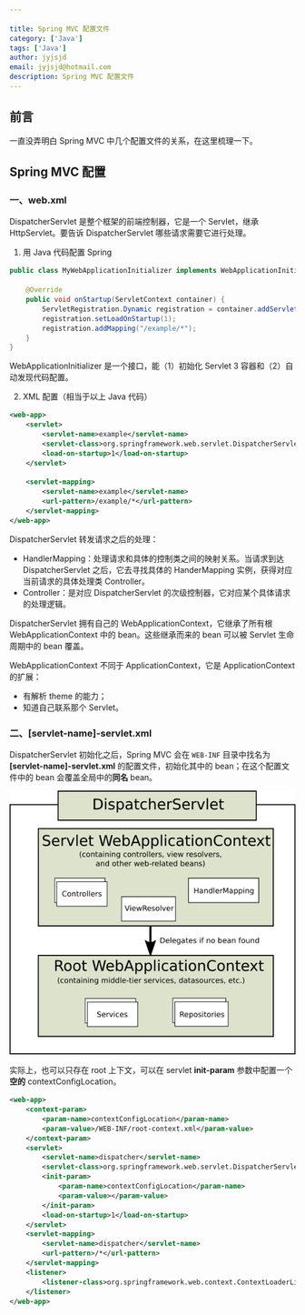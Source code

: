 ```yaml
---

title: Spring MVC 配置文件
category: ['Java']
tags: ['Java']
author: jyjsjd
email: jyjsjd@hotmail.com
description: Spring MVC 配置文件
---
```


## 前言
一直没弄明白 Spring MVC 中几个配置文件的关系，在这里梳理一下。

## Spring MVC 配置

### 一、web.xml
DispatcherServlet 是整个框架的前端控制器，它是一个 Servlet，继承 HttpServlet。要告诉 DispatcherServlet 哪些请求需要它进行处理。

1. 用 Java 代码配置 Spring

```java
public class MyWebApplicationInitializer implements WebApplicationInitializer {

    @Override
    public void onStartup(ServletContext container) {
        ServletRegistration.Dynamic registration = container.addServlet("example", new DispatcherServlet());
        registration.setLoadOnStartup(1);
        registration.addMapping("/example/*");
    }
}
```

WebApplicationInitializer 是一个接口，能（1）初始化 Servlet 3 容器和（2）自动发现代码配置。

2. XML 配置（相当于以上 Java 代码）

```xml
<web-app>
    <servlet>
        <servlet-name>example</servlet-name>
        <servlet-class>org.springframework.web.servlet.DispatcherServlet</servlet-class>
        <load-on-startup>1</load-on-startup>
    </servlet>

    <servlet-mapping>
        <servlet-name>example</servlet-name>
        <url-pattern>/example/*</url-pattern>
    </servlet-mapping>
</web-app>
```

DispatcherServlet 转发请求之后的处理：
* HandlerMapping：处理请求和具体的控制类之间的映射关系。当请求到达 DispatcherServlet 之后，它去寻找具体的 HanderMapping 实例，获得对应当前请求的具体处理类 Controller。
* Controller：是对应 DispatcherServlet 的次级控制器，它对应某个具体请求的处理逻辑。

DispatcherServlet 拥有自己的 WebApplicationContext，它继承了所有根 WebApplicationContext 中的 bean。这些继承而来的 bean 可以被 Servlet 生命周期中的 bean 覆盖。

WebApplicationContext 不同于 ApplicationContext，它是 ApplicationContext 的扩展：
* 有解析 theme 的能力；
* 知道自己联系那个 Servlet。

### 二、[servlet-name]-servlet.xml
DispatcherServlet 初始化之后，Spring MVC 会在 `WEB-INF` 目录中找名为 **[servlet-name]-servlet.xml** 的配置文件，初始化其中的 bean；在这个配置文件中的 bean 会覆盖全局中的**同名** bean。

![mvc-context.png](/assets/img/mvc-context.png)


实际上，也可以只存在 root 上下文，可以在 servlet **init-param** 参数中配置一个**空的** contextConfigLocation。
```xml
<web-app>
    <context-param>
        <param-name>contextConfigLocation</param-name>
        <param-value>/WEB-INF/root-context.xml</param-value>
    </context-param>
    <servlet>
        <servlet-name>dispatcher</servlet-name>
        <servlet-class>org.springframework.web.servlet.DispatcherServlet</servlet-class>
        <init-param>
            <param-name>contextConfigLocation</param-name>
            <param-value></param-value>
        </init-param>
        <load-on-startup>1</load-on-startup>
    </servlet>
    <servlet-mapping>
        <servlet-name>dispatcher</servlet-name>
        <url-pattern>/*</url-pattern>
    </servlet-mapping>
    <listener>
        <listener-class>org.springframework.web.context.ContextLoaderListener</listener-class>
    </listener>
</web-app>
```
